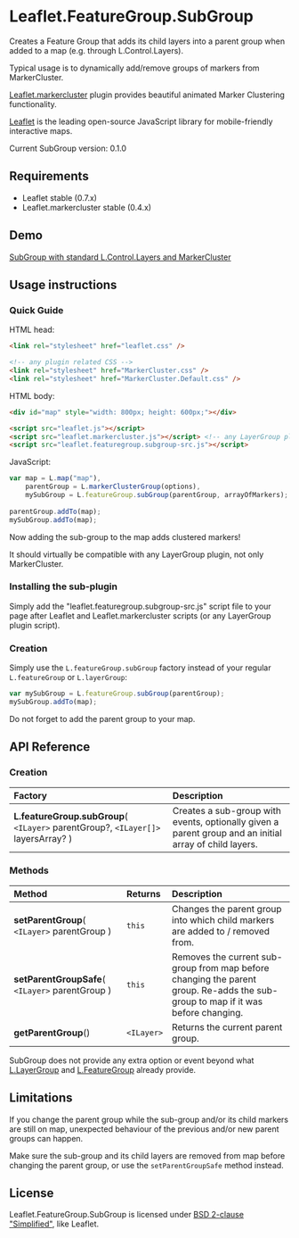 # Leaflet.FeatureGroup.SubGroup
Creates a Feature Group that adds its child layers into a parent group when
added to a map (e.g. through L.Control.Layers).

Typical usage is to dynamically add/remove groups of markers from MarkerCluster.

[Leaflet.markercluster](https://github.com/Leaflet/Leaflet.markercluster) plugin
provides beautiful animated Marker Clustering functionality.

[Leaflet](http://leafletjs.com/) is the leading open-source JavaScript library
for mobile-friendly interactive maps.

Current SubGroup version: 0.1.0



## Requirements
- Leaflet stable (0.7.x)
- Leaflet.markercluster stable (0.4.x)



## Demo
[SubGroup with standard L.Control.Layers and MarkerCluster](http://ghybs.github.io/Leaflet.FeatureGroup.SubGroup/examples/subGroup-markercluster-controlLayers-realworld.388.html)



## Usage instructions

### Quick Guide
HTML head:
```html
<link rel="stylesheet" href="leaflet.css" />

<!-- any plugin related CSS -->
<link rel="stylesheet" href="MarkerCluster.css" />
<link rel="stylesheet" href="MarkerCluster.Default.css" />
```

HTML body:
```html
<div id="map" style="width: 800px; height: 600px;"></div>

<script src="leaflet.js"></script>
<script src="leaflet.markercluster.js"></script> <!-- any LayerGroup plugin -->
<script src="leaflet.featuregroup.subgroup-src.js"></script>
```

JavaScript:
```javascript
var map = L.map("map"),
    parentGroup = L.markerClusterGroup(options),
    mySubGroup = L.featureGroup.subGroup(parentGroup, arrayOfMarkers); // <= this is where the magic happens!
    
parentGroup.addTo(map);
mySubGroup.addTo(map);
```

Now adding the sub-group to the map adds clustered markers!

It should virtually be compatible with any LayerGroup plugin, not only MarkerCluster.


### Installing the sub-plugin
Simply add the "leaflet.featuregroup.subgroup-src.js" script file to your page after
Leaflet and Leaflet.markercluster scripts (or any LayerGroup plugin script).


### Creation
Simply use the `L.featureGroup.subGroup` factory instead of your regular `L.featureGroup` or `L.layerGroup`:

```javascript
var mySubGroup = L.featureGroup.subGroup(parentGroup);
mySubGroup.addTo(map);
```

Do not forget to add the parent group to your map.



## API Reference

### Creation
| Factory | Description |
| :------ | :---------- |
| **L.featureGroup.subGroup**( `<ILayer>` parentGroup?, `<ILayer[]>` layersArray? ) | Creates a sub-group with events, optionally given a parent group and an initial array of child layers. |


### Methods
| Method  | Returns  | Description |
| :------ | :------- | :---------- |
| **setParentGroup**( `<ILayer>` parentGroup ) | `this` | Changes the parent group into which child markers are added to / removed from. |
| **setParentGroupSafe**( `<ILayer>` parentGroup ) | `this` | Removes the current sub-group from map before changing the parent group. Re-adds the sub-group to map if it was before changing. |
| **getParentGroup**() | `<ILayer>` | Returns the current parent group. |

SubGroup does not provide any extra option or event beyond what
[L.LayerGroup](http://leafletjs.com/reference.html#layergroup) and
[L.FeatureGroup](http://leafletjs.com/reference.html#featuregroup) already provide.


## Limitations
If you change the parent group while the sub-group and/or its child markers are still on map, unexpected behaviour of the previous and/or new parent groups can happen.

Make sure the sub-group and its child layers are removed from map before changing the parent group, or use the `setParentGroupSafe` method instead.



## License
Leaflet.FeatureGroup.SubGroup is licensed under [BSD 2-clause "Simplified"](http://choosealicense.com/licenses/bsd-2-clause/), like Leaflet.
